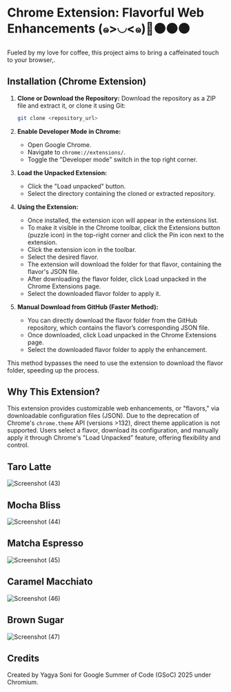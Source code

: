 # Chrome Extension: Flavorful Web Enhancements (๑>◡<๑)🥤⚫⚫⚫

Fueled by my love for coffee, this project aims to bring a caffeinated touch to your browser,.

## Installation (Chrome Extension)

1.  **Clone or Download the Repository:** Download the repository as a ZIP file and extract it, or clone it using Git:

    ```bash
    git clone <repository_url>
    ```

2.  **Enable Developer Mode in Chrome:**
    * Open Google Chrome.
    * Navigate to `chrome://extensions/`.
    * Toggle the "Developer mode" switch in the top right corner.

3.  **Load the Unpacked Extension:**
    * Click the "Load unpacked" button.
    * Select the directory containing the cloned or extracted repository.

4.  **Using the Extension:**
    * Once installed, the extension icon will appear in the extensions list.
    * To make it visible in the Chrome toolbar, click the Extensions button (puzzle icon) in the top-right corner and click the Pin icon next to the extension.
    * Click the extension icon in the toolbar.
    * Select the desired flavor.
    * The extension will download the folder for that flavor, containing the flavor's JSON file.
    * After downloading the flavor folder, click Load unpacked in the Chrome Extensions page.
    * Select the downloaded flavor folder to apply it.

5.  **Manual Download from GitHub (Faster Method):**
    * You can directly download the flavor folder from the GitHub repository, which contains the flavor’s corresponding JSON file.
    * Once downloaded, click Load unpacked in the Chrome Extensions page.
    * Select the downloaded flavor folder to apply the enhancement.

This method bypasses the need to use the extension to download the flavor folder, speeding up the process.

## Why This Extension?

This extension provides customizable web enhancements, or "flavors," via downloadable configuration files (JSON). Due to the deprecation of Chrome's 
`chrome.theme` API (versions >132), direct theme application is not supported. Users select a flavor, download its configuration, and manually apply 
it through Chrome's "Load Unpacked" feature, offering flexibility and control.


## Taro Latte                                                                                     


![Screenshot (43)](https://github.com/user-attachments/assets/9769ba9c-852d-40c6-8551-3606eb37cdf5)          
 


## Mocha Bliss


![Screenshot (44)](https://github.com/user-attachments/assets/44373a44-3c34-44f9-8b41-9e1bb08f5d1e)



## Matcha Espresso

![Screenshot (45)](https://github.com/user-attachments/assets/b31e760f-12ae-4324-b117-9b502c499f3e)



## Caramel Macchiato

![Screenshot (46)](https://github.com/user-attachments/assets/6aeaac66-ac48-4f23-a45d-7ebff9c8ea04)




## Brown Sugar

![Screenshot (47)](https://github.com/user-attachments/assets/8faef166-ee3b-4e7a-a29e-d460ae0824a6)




## Credits
Created by Yagya Soni for Google Summer of Code (GSoC) 2025 under Chromium.




   

